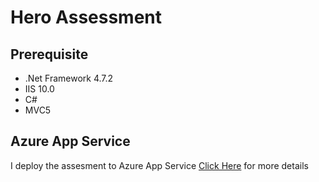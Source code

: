 # Hero Assessment

## Prerequisite

* .Net Framework 4.7.2
* IIS 10.0
* C#
* MVC5

## Azure App Service

I deploy the assesment to Azure App Service [Click Here](https://hero-assessment.azurewebsites.net/Home/ContactUs) for more details

